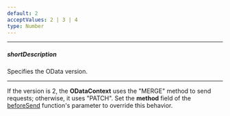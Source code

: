 ```yaml
---
default: 2
acceptValues: 2 | 3 | 4
type: Number
---
```

---
##### shortDescription
Specifies the OData version.

---
If the version is 2, the **ODataContext** uses the "MERGE" method to send requests; otherwise, it uses "PATCH". Set the **method** field of the [beforeSend](/api-reference/30%20Data%20Layer/ODataStore/1%20Configuration/beforeSend.md '/Documentation/ApiReference/Data_Layer/ODataStore/Configuration/#beforeSend') function's parameter to override this behavior.
